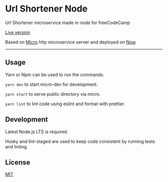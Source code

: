 # Url Shortener Node

Url Shortener microservice made in node for freeCodeCamp

[Live version](https://url-shortener-node-ccqihrxkwo.now.sh/)

Based on [Micro](https://github.com/zeit/micro) http microservice
server and deployed on [Now](https://zeit.co/now).

---

## Usage

Yarn or Npm can be used to run the commands.

`yarn dev` to start micro-dev for development.

`yarn start` to serve public directory via micro.

`yarn lint` to lint code using eslint and format with prettier.

## Development

Latest Node.js LTS is required.

Husky and lint-staged are used to keep code consistent by running tests
and linting.

## License

[MIT](LICENSE)

